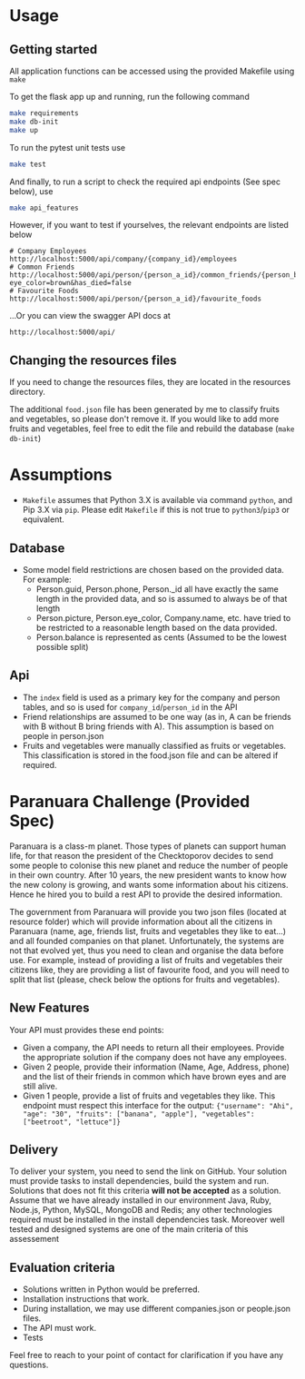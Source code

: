 # Usage
## Getting started
All application functions can be accessed using the provided Makefile using `make`

To get the flask app up and running, run the following command
```bash
make requirements
make db-init
make up
```

To run the pytest unit tests use
```bash
make test
```

And finally, to run a script to check the required api endpoints (See spec below), use
```bash
make api_features
```

However, if you want to test if yourselves, the relevant endpoints are listed below
```
# Company Employees
http://localhost:5000/api/company/{company_id}/employees
# Common Friends
http://localhost:5000/api/person/{person_a_id}/common_friends/{person_b_id}?eye_color=brown&has_died=false
# Favourite Foods
http://localhost:5000/api/person/{person_a_id}/favourite_foods
```

...Or you can view the swagger API docs at
```
http://localhost:5000/api/
```

## Changing the resources files
If you need to change the resources files, they are located in the resources directory.

The additional `food.json` file has been generated by me to classify fruits and vegetables, so please don't remove it. If you would like to add more fruits and vegetables, feel free to edit the file and rebuild the database (`make db-init`)


# Assumptions
* `Makefile` assumes that Python 3.X is available via command `python`, and Pip 3.X via `pip`. Please edit `Makefile` if this is not true to `python3`/`pip3` or equivalent.
## Database
* Some model field restrictions are chosen based on the provided data. For example:
    * Person.guid, Person.phone, Person._id all have exactly the same length in the provided data, and so is assumed to always be of that length
    * Person.picture, Person.eye_color, Company.name, etc. have tried to be restricted to a reasonable length based on the data provided.
    * Person.balance is represented as cents (Assumed to be the lowest possible split)
## Api
* The `index` field is used as a primary key for the company and person tables, and so is used for `company_id`/`person_id` in the API
* Friend relationships are assumed to be one way (as in, A can be friends with B without B bring friends with A). This assumption is based on people in person.json
* Fruits and vegetables were manually classified as fruits or vegetables. This classification is stored in the food.json file and can be altered if required.

# Paranuara Challenge (Provided Spec)
Paranuara is a class-m planet. Those types of planets can support human life, for that reason the president of the Checktoporov decides to send some people to colonise this new planet and
reduce the number of people in their own country. After 10 years, the new president wants to know how the new colony is growing, and wants some information about his citizens. Hence he hired you to build a rest API to provide the desired information.

The government from Paranuara will provide you two json files (located at resource folder) which will provide information about all the citizens in Paranuara (name, age, friends list, fruits and vegetables they like to eat...) and all founded companies on that planet.
Unfortunately, the systems are not that evolved yet, thus you need to clean and organise the data before use.
For example, instead of providing a list of fruits and vegetables their citizens like, they are providing a list of favourite food, and you will need to split that list (please, check below the options for fruits and vegetables).

## New Features
Your API must provides these end points:
- Given a company, the API needs to return all their employees. Provide the appropriate solution if the company does not have any employees.
- Given 2 people, provide their information (Name, Age, Address, phone) and the list of their friends in common which have brown eyes and are still alive.
- Given 1 people, provide a list of fruits and vegetables they like. This endpoint must respect this interface for the output: `{"username": "Ahi", "age": "30", "fruits": ["banana", "apple"], "vegetables": ["beetroot", "lettuce"]}`

## Delivery
To deliver your system, you need to send the link on GitHub. Your solution must provide tasks to install dependencies, build the system and run. Solutions that does not fit this criteria **will not be accepted** as a solution. Assume that we have already installed in our environment Java, Ruby, Node.js, Python, MySQL, MongoDB and Redis; any other technologies required must be installed in the install dependencies task. Moreover well tested and designed systems are one of the main criteria of this assessement 

## Evaluation criteria
- Solutions written in Python would be preferred.
- Installation instructions that work.
- During installation, we may use different companies.json or people.json files.
- The API must work.
- Tests

Feel free to reach to your point of contact for clarification if you have any questions.
